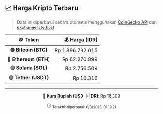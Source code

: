 

<!-- HARGA_KRIPTO -->
## 📈 Harga Kripto Terbaru

> Data ini diperbarui secara otomatis menggunakan [CoinGecko API](https://www.coingecko.com/) dan [exchangerate.host](https://exchangerate.host/)

<div align="center">

| 🪙 Token | 💰 Harga (IDR) |
|:------:|---------------:|
| 🟠 **Bitcoin (BTC)**   | Rp 1.896.782.015 |
| 🔵 **Ethereum (ETH)**  | Rp 62.270.899 |
| 🟣 **Solana (SOL)**    | Rp 2.756.509 |
| 🟢 **Tether (USDT)**   | Rp 16.316 |

---

💱 **Kurs Rupiah (USD → IDR)**: Rp 16.309

🕒 <sub>Terakhir diperbarui: 8/8/2025, 01.19.21</sub>

</div>
<!-- /HARGA_KRIPTO -->